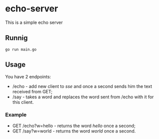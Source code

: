 # echo-server
This is a simple echo server

## Runnig
```go run main.go```

## Usage
You have 2 endpoints:
- /echo - add new client to *sse* and once a second sends him the text received from GET;
- /say - takes a word and replaces the word sent from /echo with it for this client.

### Example
- GET /echo?w=hello - returns the word *hello* once a second;
- GET /say?w=world - returns the word *world* once a second.
